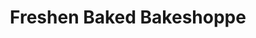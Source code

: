 ---
title: "Freshen Baked Bakeshoppe"
url: /dumaguete-city/freshen-baked-bakeshoppe/
shop: bakery
---